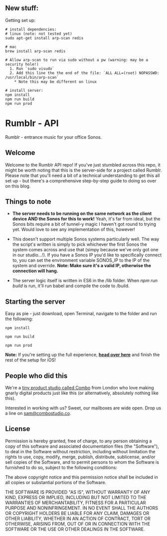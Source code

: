 ## New stuff:

Getting set up:

```
# install dependencies:
# linux (note: not tested yet)
sudo apt-get install arp-scan redis

# mac
brew install arp-scan redis

# Allow arp-scan to run via sudo without a pw (warning: may be a security hole!)
  1. Run `sudo visudo`
  2. Add this line the the end of the file: `ALL ALL=(root) NOPASSWD: /usr/local/bin/arp-scan`
    * Note this may be different on linux

# install server:
npm install
npm run build
npm run prod
```



# Rumblr - API

Rumblr - entrance music for your office Sonos.

## Welcome

Welcome to the Rumblr API repo! If you've just stumbled across this repo, it might be worth noting that this is the server-side for a project called Rumblr. Please note that you'll need a bit of a technical understanding to get this all set up - but there's a comprehensive step-by-step guide to doing so over on this blog.

## Things to note

* **The server needs to be running on the same network as the client device AND the Sonos for this to work!** Yeah, it's far from ideal, but the Sonos bits require a bit of tunnel-y magic I haven't got round to trying yet. Would love to see any implementation of this, however!

* This doesn't support multiple Sonos systems particularly well. The way the script's written is simply to pick whichever the first Sonos the system comes across and use that (simpy because we've only got one in our studio...!). If you have a Sonos IP you'd like to specifically connect to, you can set the environment variable SONOS_IP to the IP of the system and override. **Note: Make sure it's a valid IP, otherwise the connection will hang.**

* The server logic itself is written in ES6 in the /lib folder. When *npm run build* is run, it'll run babel and compile the code to /build.

## Starting the server

Easy as pie - just download, open Terminal, navigate to the folder and run the following:

	npm install

	npm run build

	npm run prod

**Note:** If you're setting up the full experience, **[head over here](https://github.com/ComboStudio/CBRumblr)** and finish the rest of the setup for iOS!

## People who did this

We're a [tiny product studio called Combo](https://www.combostudio.co) from London who love making gnarly digital products just like this (or alternatively, absolutely nothing like this). 

Interested in working with us? Sweet, our mailboxes are wide open. Drop us a line on [sam@combostudio.co](mailto:sam@combostudio.co).

## License

Permission is hereby granted, free of charge, to any person obtaining a copy of this software and associated documentation files (the "Software"), to deal in the Software without restriction, including without limitation the rights to use, copy, modify, merge, publish, distribute, sublicense, and/or sell copies of the Software, and to permit persons to whom the Software is furnished to do so, subject to the following conditions:

The above copyright notice and this permission notice shall be included in all copies or substantial portions of the Software.

THE SOFTWARE IS PROVIDED "AS IS", WITHOUT WARRANTY OF ANY KIND, EXPRESS OR IMPLIED, INCLUDING BUT NOT LIMITED TO THE WARRANTIES OF MERCHANTABILITY, FITNESS FOR A PARTICULAR PURPOSE AND NONINFRINGEMENT. IN NO EVENT SHALL THE AUTHORS OR COPYRIGHT HOLDERS BE LIABLE FOR ANY CLAIM, DAMAGES OR OTHER LIABILITY, WHETHER IN AN ACTION OF CONTRACT, TORT OR OTHERWISE, ARISING FROM, OUT OF OR IN CONNECTION WITH THE SOFTWARE OR THE USE OR OTHER DEALINGS IN THE SOFTWARE.